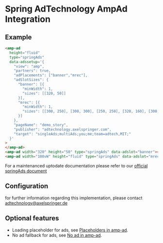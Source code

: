 <!---
Copyright 2015 The AMP HTML Authors. All Rights Reserved.

Licensed under the Apache License, Version 2.0 (the "License");
you may not use this file except in compliance with the License.
You may obtain a copy of the License at

      http://www.apache.org/licenses/LICENSE-2.0

Unless required by applicable law or agreed to in writing, software
distributed under the License is distributed on an "AS-IS" BASIS,
WITHOUT WARRANTIES OR CONDITIONS OF ANY KIND, either express or implied.
See the License for the specific language governing permissions and
limitations under the License.
-->

# Spring AdTechnology AmpAd Integration

## Example

```html
<amp-ad
  height="fluid"
  type="springAds"
  data-adssetup='{
    "view": "amp",
    "partners": true,
    "adPlacements": ["banner","mrec"],
    "adSlotSizes": {
      "banner": [{
        "minWidth": 1,
        "sizes": [[320, 50]]
      }],
      "mrec": [{
        "minWidth": 1,
        "sizes": [[300, 250], [300, 300], [250, 250], [320, 160], [300, 150], [320, 50], [320, 75], [320, 80], [320, 100], [300, 100], [300, 50], [300, 75]]
      }]
    },
    "pageName": "demo_story",
    "publisher": "adtechnology.axelspringer.com",
    "target": "singleAds;multiAds;you;me;team=adtech,MIT;"
  }'
>
</amp-ad>
<amp-ad width="320" height="50" type="springAds" data-adslot="banner"></amp-ad>
<amp-ad width="100vW" height="fluid" type="springAds" data-adslot="mrec"></amp-ad>
```
For a maintenanced uptodate documentation please refer to our
[official springAds document](https://github.com/spring-media/adsolutions-implementationReference/blob/master/publisher-amp-reference.md)

## Configuration

for further information regarding this implementation, please contact adtechnology@axelspringer.de

## Optional features

- Loading placeholder for ads, see [Placeholders in amp-ad](https://amp.dev/documentation/components/amp-ad#placeholder).
- No ad fallback for ads, see [No ad in amp-ad](https://amp.dev/documentation/components/amp-ad#no-ad-available).
